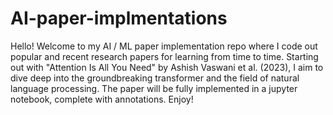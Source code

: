 # AI-paper-implmentations
Hello! Welcome to my AI / ML paper implementation repo where I code out popular and recent research papers for learning from time to time. Starting out with "Attention Is All You Need" by Ashish Vaswani et al. (2023), I aim to dive deep into the groundbreaking transformer and the field of natural language processing. The paper will be fully implemented in a jupyter notebook, complete with annotations. Enjoy! 
